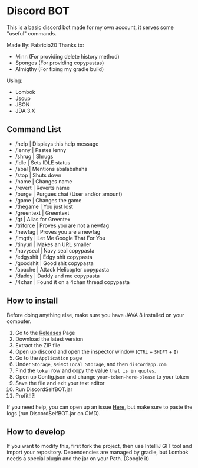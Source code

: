 # Discord BOT
This is a basic discord bot made for my own account, it serves some "useful" commands.

Made By: Fabricio20
Thanks to: 
-   Minn (For providing delete history method)
-   Sponges (For providing copypastas)
-   Almigthy (For fixing my gradle build)

Using:
- Lombok
- Jsoup
- JSON
- JDA 3.X

## Command List
- /help      | Displays this help message
- /lenny     | Pastes lenny
- /shrug     | Shrugs
- /idle      | Sets IDLE status
- /abal      | Mentions abalabahaha
- /stop      | Shuts down
- /name      | Changes name
- /revert    | Reverts name
- /purge     | Purgues chat (User and/or amount)
- /game      | Changes the game
- /thegame   | You just lost
- /greentext | Greentext
- /gt        | Alias for Greentex
- /triforce  | Proves you are not a newfag
- /newfag    | Proves you are a newfag
- /lmgtfy    | Let Me Google That For You
- /tinyurl   | Makes an URL smaller
- /navyseal  | Navy seal copypasta
- /edgyshit  | Edgy shit copypasta
- /goodshit  | Good shit copypasta
- /apache    | Attack Helicopter copypasta
- /daddy     | Daddy and me copypasta
- /4chan     | Found it on a 4chan thread copypasta

## How to install
Before doing anything else, make sure you have JAVA 8 installed on your computer.

1. Go to the [Releases](https://github.com/Fabricio20/DiscordSelfBot/releases) Page
2. Download the latest version
3. Extract the ZIP file
4. Open up discord and open the inspector window (`CTRL` + `SHIFT` + `I`)
5. Go to the `Application` page
6. Under `Storage`, select `Local Storage`, and then `discordapp.com`
7. Find the `token` row and copy the value `that is in quotes`.
8. Open up Config.json and change `your-token-here-please` to your token
9. Save the file and exit your text editor
10. Run DiscordSelfBOT.jar
11. Profit!!?!

If you need help, you can open up an issue [Here](https://github.com/Fabricio20/DiscordSelfBot/issues), but make sure to paste the logs (run DiscordSelfBOT.jar on CMD).

## How to develop

If you want to modify this, first fork the project, then use IntelliJ GIT tool and import your repository.
Dependencies are managed by gradle, but Lombok needs a special plugin and the jar on your Path. (Google it)

